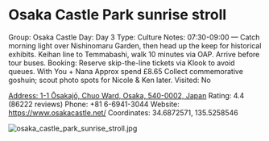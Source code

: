# Osaka Castle Park sunrise stroll

Group: Osaka Castle
Day: Day 3
Type: Culture
Notes: 07:30-09:00 — Catch morning light over Nishinomaru Garden, then head up the keep for historical exhibits. Keihan line to Temmabashi, walk 10 minutes via OAP. Arrive before tour buses. Booking: Reserve skip-the-line tickets via Klook to avoid queues. With You + Nana Approx spend £8.65 Collect commemorative goshuin; scout photo spots for Nicole & Ken later.
Visited: No

[Address: 1-1 Ōsakajō, Chuo Ward, Osaka, 540-0002, Japan](https://maps.google.com/?cid=1081374622389182017)
Rating: 4.4 (86222 reviews)
Phone: +81 6-6941-3044
Website: https://www.osakacastle.net/
Coordinates: 34.6872571, 135.5258546

![osaka_castle_park_sunrise_stroll.jpg](Osaka%20Castle%20Park%20sunrise%20stroll%20osakacastlep0137b739ba/osaka_castle_park_sunrise_stroll.jpg)
